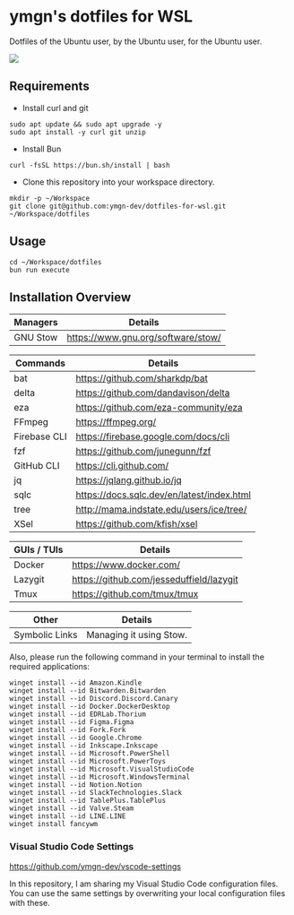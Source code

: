 # ymgn's dotfiles for WSL

Dotfiles of the Ubuntu user, by the Ubuntu user, for the Ubuntu user.

![](https://github.com/ymgn-dev/dotfiles-for-wsl/blob/main/resources/logo.png)

## Requirements

- Install curl and git

```shell
sudo apt update && sudo apt upgrade -y
sudo apt install -y curl git unzip
```

- Install Bun

```shell
curl -fsSL https://bun.sh/install | bash
```

- Clone this repository into your workspace directory.

```shell
mkdir -p ~/Workspace
git clone git@github.com:ymgn-dev/dotfiles-for-wsl.git ~/Workspace/dotfiles
```

## Usage

```shell
cd ~/Workspace/dotfiles
bun run execute
```

## Installation Overview

| Managers | Details                            |
| -------- | ---------------------------------- |
| GNU Stow | https://www.gnu.org/software/stow/ |

| Commands     | Details                                    |
| ------------ | ------------------------------------------ |
| bat          | https://github.com/sharkdp/bat             |
| delta        | https://github.com/dandavison/delta        |
| eza          | https://github.com/eza-community/eza       |
| FFmpeg       | https://ffmpeg.org/                        |
| Firebase CLI | https://firebase.google.com/docs/cli       |
| fzf          | https://github.com/junegunn/fzf            |
| GitHub CLI   | https://cli.github.com/                    |
| jq           | https://jqlang.github.io/jq                |
| sqlc         | https://docs.sqlc.dev/en/latest/index.html |
| tree         | http://mama.indstate.edu/users/ice/tree/   |
| XSel         | https://github.com/kfish/xsel              |

| GUIs / TUIs | Details                                  |
| ----------- | ---------------------------------------- |
| Docker      | https://www.docker.com/                  |
| Lazygit     | https://github.com/jesseduffield/lazygit |
| Tmux        | https://github.com/tmux/tmux             |

| Other          | Details                 |
| -------------- | ----------------------- |
| Symbolic Links | Managing it using Stow. |

Also, please run the following command in your terminal to install the required applications:

```plaintext
winget install --id Amazon.Kindle
winget install --id Bitwarden.Bitwarden
winget install --id Discord.Discord.Canary
winget install --id Docker.DockerDesktop
winget install --id EDRLab.Thorium
winget install --id Figma.Figma
winget install --id Fork.Fork
winget install --id Google.Chrome
winget install --id Inkscape.Inkscape
winget install --id Microsoft.PowerShell
winget install --id Microsoft.PowerToys
winget install --id Microsoft.VisualStudioCode
winget install --id Microsoft.WindowsTerminal
winget install --id Notion.Notion
winget install --id SlackTechnologies.Slack
winget install --id TablePlus.TablePlus
winget install --id Valve.Steam
winget install --id LINE.LINE
winget install fancywm
```

### Visual Studio Code Settings

https://github.com/ymgn-dev/vscode-settings

In this repository, I am sharing my Visual Studio Code configuration files.
You can use the same settings by overwriting your local configuration files with these.
